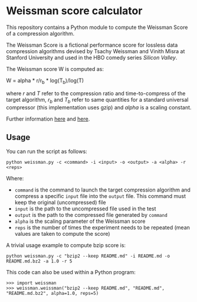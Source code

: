# Weissman score calculator

This repository contains a Python module to compute the Weissman Score of a
compression algorithm.

The Weissman Score is a fictional performance score for lossless data compression
algorithms devised by Tsachy Weissman and Vinith Misra at Stanford University
and used in the HBO comedy series *Silicon Valley*.

The Weissman score W is computed as:

W = alpha \* r/r<sub>b</sub> \* log(T<sub>b</sub>)/log(T)

where *r* and *T* refer to the compression ratio and time-to-compress
of the target algorithm, *r<sub>b</sub>* and *T<sub>b</sub>* refer to same quantities for a
standard universal compressor (this implementation uses gzip) and
*alpha* is a scaling constant.

Further information [here](http://online.wsj.com/news/articles/SB10001424052702303987004579479244213599118) and [here](http://spectrum.ieee.org/view-from-the-valley/computing/software/a-madefortv-compression-metric-moves-to-the-real-world).

## Usage

You can run the script as follows:

    python weissman.py -c <command> -i <input> -o <output> -a <alpha> -r <reps>

Where:

* `command` is the command to launch the target compression algorithm and compress a specific `input` file into the `output` file. This command must keep the original (uncompressed) file
* `input` is the path to the uncompressed file used in the test
* `output` is the path to the compressed file generated by `command`
* `alpha` is the scaling parameter of the Weissman score
* `reps` is the number of times the experiment needs to be repeated (mean values are taken to compute the score)

A trivial usage example to compute bzip score is:

    python weissman.py -c "bzip2 --keep README.md" -i README.md -o README.md.bz2 -a 1.0 -r 5

This code can also be used within a Python program:

    >>> import weissman
    >>> weissman.weissman("bzip2 --keep README.md", "README.md", "README.md.bz2", alpha=1.0, reps=5)
